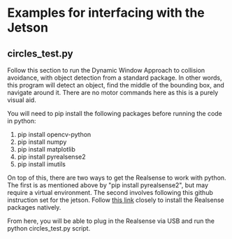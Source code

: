# Examples for interfacing with the Jetson 

## circles_test.py
Follow this section to run the Dynamic Window Approach to collision avoidance, with object detection from a standard package. In other words, this program will detect an object, find the middle of the bounding box, and navigate around it. There are no motor commands here as this is a purely visual aid.

You will need to pip install the following packages before running the code in python:
1. pip install opencv-python
2. pip install numpy
3. pip install matplotlib
4. pip install pyrealsense2
5. pip install imutils

On top of this, there are two ways to get the Realsense to work with python. The first is as mentioned above by "pip install pyrealsense2", but may require a virtual environment. The second involves following this github instruction set for the jetson. Follow [this link](https://dev.intelrealsense.com/docs/nvidia-jetson-tx2-installation) closely to install the Realsense packages natively.

From here, you will be able to plug in the Realsense via USB and run the python circles_test.py script.
